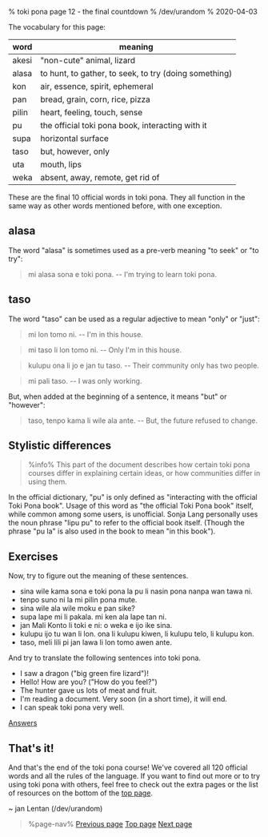 % toki pona page 12 - the final countdown
% /dev/urandom
% 2020-04-03

The vocabulary for this page:

| word  | meaning                          |
|-------|----------------------------------|
| akesi | "non-cute" animal, lizard        |
| alasa | to hunt, to gather, to seek, to try (doing something) |
| kon   | air, essence, spirit, ephemeral  |
| pan   | bread, grain, corn, rice, pizza  |
| pilin | heart, feeling, touch, sense     |
| pu    | the official toki pona book, interacting with it |
| supa  | horizontal surface               |
| taso  | but, however, only               |
| uta   | mouth, lips                      |
| weka  | absent, away, remote, get rid of |

These are the final 10 official words in toki pona. They all function in the
same way as other words mentioned before, with one exception.

## alasa

The word "alasa" is sometimes used as a pre-verb meaning "to seek" or "to try":

> mi alasa sona e toki pona. -- I'm trying to learn toki pona.

## taso

The word "taso" can be used as a regular adjective to mean "only" or "just":

> mi lon tomo ni. -- I'm in this house.

> mi taso li lon tomo ni. -- Only I'm in this house.

> kulupu ona li jo e jan tu taso. -- Their community only has two people.

> mi pali taso. -- I was only working.

But, when added at the beginning of a sentence, it means "but" or "however":

> taso, tenpo kama li wile ala ante. -- But, the future refused to change.

## Stylistic differences

> %info%
> This part of the document describes how certain toki pona courses differ in
> explaining certain ideas, or how communities differ in using them.

In the official dictionary, "pu" is only defined as "interacting with the
official Toki Pona book". Usage of this word as "the official Toki Pona book"
itself, while common among some users, is unofficial. Sonja Lang personally
uses the noun phrase "lipu pu" to refer to the official book itself. (Though the
phrase "pu la" is also used in the book to mean "in this book").

## Exercises

Now, try to figure out the meaning of these sentences.

* sina wile kama sona e toki pona la pu li nasin pona nanpa wan tawa ni.
* tenpo suno ni la mi pilin pona mute.
* sina wile ala wile moku e pan sike?
* supa lape mi li pakala. mi ken ala lape tan ni.
* jan Mali Konto li toki e ni: o weka e ijo ike sina.
* kulupu ijo tu wan li lon. ona li kulupu kiwen, li kulupu telo, li kulupu kon.
* taso, meli lili pi jan lawa li lon tomo awen ante.

And try to translate the following sentences into toki pona.

* I saw a dragon ("big green fire lizard")!
* Hello! How are you? ("How do you feel?")
* The hunter gave us lots of meat and fruit.
* I'm reading a document. Very soon (in a short time), it will end.
* I can speak toki pona very well.

[Answers](en/answers#p12)

## That's it!

And that's the end of the toki pona course! We've covered all 120 official words
and all the rules of the language. If you want to find out more or to try using
toki pona with others, feel free to check out the extra pages or the list of
resources on the bottom of the [top page](.).

~ jan Lentan (/dev/urandom)

> %page-nav%
> [Previous page](en/11)
> [Top page](.)
> [Next page](en/13)

